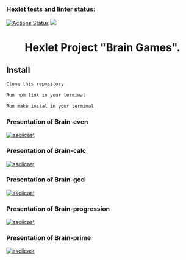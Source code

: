 ### Hexlet tests and linter status:
[![Actions Status](https://github.com/LanderExplorer/frontend-project-lvl1/workflows/hexlet-check/badge.svg)](https://github.com/LanderExplorer/frontend-project-lvl1/actions)
<a href="https://codeclimate.com/github/LanderExplorer/frontend-project-lvl1/maintainability"><img src="https://api.codeclimate.com/v1/badges/e2ecf26fde245d52132c/maintainability" /></a>

<h1 align="center"> Hexlet Project "Brain Games".</h1>

## Install
```bash
Clone this repository
```
```bash
Run npm link in your terminal
```
```bash
Run make instal in your terminal
```
### Presentation of Brain-even
[![asciicast](https://asciinema.org/a/w8jcTe902jOEN1ugOhlq9o9OJ.svg)](https://asciinema.org/a/w8jcTe902jOEN1ugOhlq9o9OJ)
### Presentation of Brain-calc
[![asciicast](https://asciinema.org/a/ZLz4CTUEv9P2Px12qkfBdePbN.svg)](https://asciinema.org/a/ZLz4CTUEv9P2Px12qkfBdePbN)
### Presentation of Brain-gcd
[![asciicast](https://asciinema.org/a/QWw4VahXQO1jnCBMipcXu4Sm0.svg)](https://asciinema.org/a/QWw4VahXQO1jnCBMipcXu4Sm0)
### Presentation of Brain-progression
[![asciicast](https://asciinema.org/a/BUWrLERUCuspJ4dZKV11AQA8Q.svg)](https://asciinema.org/a/BUWrLERUCuspJ4dZKV11AQA8Q)
### Presentation of Brain-prime
[![asciicast](https://asciinema.org/a/EdQBf62D4wV5rlEngNy70q6bu.svg)](https://asciinema.org/a/EdQBf62D4wV5rlEngNy70q6bu)